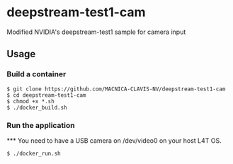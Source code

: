 # deepstream-test1-cam
Modified NVIDIA's deepstream-test1 sample for camera input

## Usage

### Build a container
~~~
$ git clone https://github.com/MACNICA-CLAVIS-NV/deepstream-test1-cam
$ cd deepstream-test1-cam
$ chmod +x *.sh
$ ./docker_build.sh
~~~

### Run the application
*** You need to have a USB camera on /dev/video0 on your host L4T OS.
~~~
$ ./docker_run.sh
~~~
